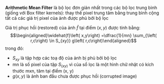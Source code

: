 **Arithmetic Mean Filter** 
là bộ lọc đơn giản nhất trong các bộ lọc trung bình (giống với Box filter kernels): thay thế pixel trung tâm bằng trung bình cộng tất cả các giá trị pixel của ảnh được phủ bởi bộ lọc 

Giá trị phục hồi (restored) của ảnh $\widehat{f}$ tại điểm $(x, y)$ được tính bằng: $$\begin{aligned}\widehat{f}\left( x,y\right) =\dfrac{1}{mn} \sum_{\left( r,c\right) \in S_{xy}} g\left( r,c\right)\end{aligned}$$
trong đó:
- $S_{xy}$ là tập hợp các toạ độ của ảnh bị phủ bởi bộ lọc  
- mn là số pixel của tập $S_(xy)$ vì của sổ lọc là một hình chữ nhật có kích thước mxn, tâm tại điểm (x, y)
- $g(x, y)$ là ảnh ban đầu chưa được phục hồi (corrupted image)